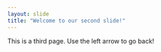 ```yaml
---
layout: slide
title: "Welcome to our second slide!"
---
```

This is a third page.
Use the left arrow to go back!